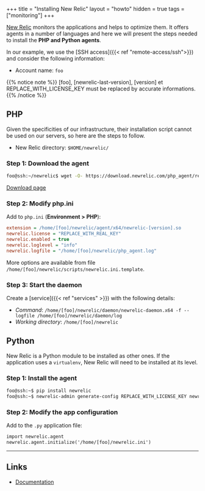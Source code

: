 +++
title = "Installing New Relic"
layout = "howto"
hidden = true
tags = ["monitoring"]
+++

[New Relic](https://newrelic.com/products/application-monitoring) monitors the applications and helps to optimize them. It offers agents in a number of languages and here we will present the steps needed to install the **PHP and Python agents**.

In our example, we use the [SSH access]({{< ref "remote-access/ssh">}}) and consider the following information:

- Account name: `foo`

{{% notice note %}}
[foo], [newrelic-last-version], [version] et REPLACE\_WITH\_LICENSE\_KEY must be replaced by accurate informations.
{{% /notice %}}

## PHP

Given the specificities of our infrastructure, their installation script cannot be used on our servers, so here are the steps to follow.

- New Relic directory: `$HOME/newrelic/`

### Step 1: Download the agent

```sh
foo@ssh:~/newrelic$ wget -O- https://download.newrelic.com/php_agent/release/<newrelic-last-version>-linux.tar.gz | tar -xz --strip-components=1
```

[Download page](https://download.newrelic.com/php_agent/release/)

### Step 2: Modify php.ini

Add to `php.ini` (**Environment > PHP**):

```ini
extension = /home/[foo]/newrelic/agent/x64/newrelic-[version].so
newrelic.license = "REPLACE_WITH_REAL_KEY"
newrelic.enabled = true
newrelic.loglevel = "info"
newrelic.logfile = "/home/[foo]/newrelic/php_agent.log"
```

More options are available from file `/home/[foo]/newrelic/scripts/newrelic.ini.template`.

### Step 3: Start the daemon

Create a [service]({{< ref "services" >}}) with the following details:

- *Command*: `/home/[foo]/newrelic/daemon/newrelic-daemon.x64 -f --logfile /home/[foo]/newrelic/daemon/log`
- *Working directory*: `/home/[foo]/newrelic`

## Python

New Relic is a Python module to be installed as other ones. If the application uses a `virtualenv`, New Relic will need to be installed at its level.

### Step 1: Install the agent

```sh
foo@ssh:~$ pip install newrelic
foo@ssh:~$ newrelic-admin generate-config REPLACE_WITH_LICENSE_KEY newrelic.ini
```

### Step 2: Modify the app configuration

Add to the `.py` application file:

```txt
import newrelic.agent
newrelic.agent.initialize('/home/[foo]/newrelic.ini')
```

---

## Links

- [Documentation](https://docs.newrelic.com/docs/agents/manage-apm-agents)
